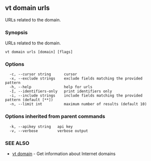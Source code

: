 ## vt domain urls

URLs related to the domain.

### Synopsis

URLs related to the domain.

```
vt domain urls [domain] [flags]
```

### Options

```
  -c, --cursor string      cursor
  -x, --exclude strings    exclude fields matching the provided pattern
  -h, --help               help for urls
  -I, --identifiers-only   print identifiers only
  -i, --include strings    include fields matching the provided pattern (default [**])
  -n, --limit int          maximum number of results (default 10)
```

### Options inherited from parent commands

```
  -k, --apikey string   api key
  -v, --verbose         verbose output
```

### SEE ALSO

* [vt domain](vt_domain.md)	 - Get information about Internet domains

